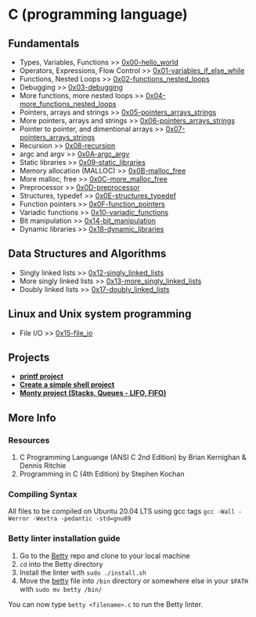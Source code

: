 # C (programming language)

## Fundamentals
* Types, Variables, Functions >> [0x00-hello_world](./0x00-hello_world)
* Operators, Expressions, Flow Control >> [0x01-variables_if_else_while](./0x01-variables_if_else_while)
* Functions, Nested Loops >> [0x02-functions_nested_loops](./0x02-functions_nested_loops)
* Debugging >> [0x03-debugging](./0x03-debugging)
* More functions, more nested loops >> [0x04-more_functions_nested_loops](./0x04-more_functions_nested_loops)
* Pointers, arrays and strings >> [0x05-pointers_arrays_strings](./0x05-pointers_arrays_strings)
* More pointers, arrays and strings >> [0x06-pointers_arrays_strings](./0x06-pointers_arrays_strings)
* Pointer to pointer, and dimentional arrays >> [0x07-pointers_arrays_strings](./0x07-pointers_arrays_strings)
* Recursion >> [0x08-recursion](./0x08-recursion)
* argc and argv >> [0x0A-argc_argv](./0x0A-argc_argv)
* Static libraries >> [0x09-static_libraries](./0x09-static_libraries)
* Memory allocation (MALLOC) >> [0x0B-malloc_free](./0x0B-malloc_free)
* More malloc, free >> [0x0C-more_malloc_free](./0x0C-more_malloc_free)
* Preprocessor >> [0x0D-preprocessor](./0x0D-preprocessor)
* Structures, typedef >> [0x0E-structures_typedef](./0x0E-structures_typedef)
* Function pointers >> [0x0F-function_pointers](./0x0F-function_pointers)
* Variadic functions >> [0x10-variadic_functions](./0x10-variadic_functions)
* Bit manipulation >> [0x14-bit_manipulation](./0x14-bit_manipulation)
* Dynamic libraries >> [0x18-dynamic_libraries](./0x18-dynamic_libraries)

## Data Structures and Algorithms
* Singly linked lists >> [0x12-singly_linked_lists](./0x12-singly_linked_lists)
* More singly linked lists >> [0x13-more_singly_linked_lists](./0x13-more_singly_linked_lists)
* Doubly linked lists >> [0x17-doubly_linked_lists](./0x17-doubly_linked_lists)

## Linux and Unix system programming
* File I/O >> [0x15-file_io](./0x15-file_io)

## Projects
* [**printf project**](https://github.com/leroysb/printf)
* [**Create a simple shell project**](https://github.com/leroysb/simple_shell)
* [**Monty project (Stacks, Queues - LIFO, FIFO)**](https://github.com/leroysb/monty)

## More Info

### Resources
1. C Programming Languange (ANSI C 2nd Edition) by Brian Kernighan & Dennis Ritchie
2. Programming in C (4th Edition) by Stephen Kochan

### Compiling Syntax
All files to be compiled on Ubuntu 20.04 LTS using gcc tags
`gcc -Wall -Werror -Wextra -pedantic -std=gnu89`

### Betty linter installation guide
1. Go to the [Betty](https://github.com/holbertonschool/Betty) repo and clone to your local machine
2. `cd` into the Betty directory
3. Install the linter with `sudo ./install.sh`
4. Move the [betty](./betty) file into `/bin` directory or somewhere else in your `$PATH` with `sudo mv betty /bin/`

You can now type `betty <filename>.c` to run the Betty linter.

